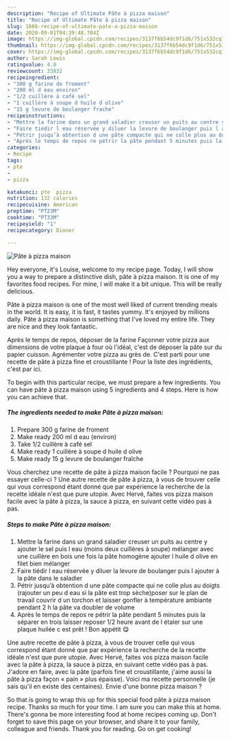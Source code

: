 ```yaml
---
description: "Recipe of Ultimate Pâte à pizza maison"
title: "Recipe of Ultimate Pâte à pizza maison"
slug: 1666-recipe-of-ultimate-pate-a-pizza-maison
date: 2020-09-01T04:39:48.704Z
image: https://img-global.cpcdn.com/recipes/3137f6b54dc9f1d6/751x532cq70/pate-a-pizza-maison-photo-principale-de-la-recette.jpg
thumbnail: https://img-global.cpcdn.com/recipes/3137f6b54dc9f1d6/751x532cq70/pate-a-pizza-maison-photo-principale-de-la-recette.jpg
cover: https://img-global.cpcdn.com/recipes/3137f6b54dc9f1d6/751x532cq70/pate-a-pizza-maison-photo-principale-de-la-recette.jpg
author: Sarah Lewis
ratingvalue: 4.8
reviewcount: 33832
recipeingredient:
- "300 g farine de froment"
- "200 ml d eau environ"
- "1/2 cuillère à café sel"
- "1 cuillère à soupe d huile d olive"
- "15 g levure de boulanger frache"
recipeinstructions:
- "Mettre la farine dans un grand saladier creuser un puits au centre y ajouter le sel puis l eau (moins deux cuillères à soupe) mélanger avec une cuillère en bois une fois la pâte homogène ajouter l huile d olive en filet bien mélanger"
- "Faire tiédir l eau réservée y diluer la levure de boulanger puis l ajouter à la pâte dans le saladier"
- "Pétrir jusqu’à obtention d une pâte compacte qui ne colle plus au doigts (rajouter un peu d eau si la pâte est trop sèche)poser sur le plan de travail couvrir d un torchon et laisser gonfler à température ambiante pendant 2 h la pâte va doubler de volume"
- "Après le temps de repos re pétrir la pâte pendant 5 minutes puis la séparer en trois laisser reposer 1/2 heure avant de l étaler sur une plaque huilée c est prêt ! Bon appétit 😋"
categories:
- Recipe
tags:
- pte
- 
- pizza

katakunci: pte  pizza 
nutrition: 132 calories
recipecuisine: American
preptime: "PT23M"
cooktime: "PT33M"
recipeyield: "1"
recipecategory: Dinner

---
```



![Pâte à pizza maison](https://img-global.cpcdn.com/recipes/3137f6b54dc9f1d6/751x532cq70/pate-a-pizza-maison-photo-principale-de-la-recette.jpg)

Hey everyone, it's Louise, welcome to my recipe page. Today, I will show you a way to prepare a distinctive dish, pâte à pizza maison. It is one of my favorites food recipes. For mine, I will make it a bit unique. This will be really delicious.

Pâte à pizza maison is one of the most well liked of current trending meals in the world. It is easy, it is fast, it tastes yummy. It's enjoyed by millions daily. Pâte à pizza maison is something that I've loved my entire life. They are nice and they look fantastic.

Après le temps de repos, déposer de la farine Façonner votre pizza aux dimensions de votre plaque à four où l&#39;idéal, c&#39;est de déposer la pâte sur du papier cuisson. Agrémenter votre pizza au grès de. C&#39;est parti pour une recette de pâte à pizza fine et croustillante ! Pour la liste des ingrédients, c&#39;est par ici.


To begin with this particular recipe, we must prepare a few ingredients. You can have pâte à pizza maison using 5 ingredients and 4 steps. Here is how you can achieve that.

<!--inarticleads1-->

##### The ingredients needed to make Pâte à pizza maison:

1. Prepare 300 g farine de froment
1. Make ready 200 ml d eau (environ)
1. Take 1/2 cuillère à café sel
1. Make ready 1 cuillère à soupe d huile d olive
1. Make ready 15 g levure de boulanger fraîche


Vous cherchez une recette de pâte à pizza maison facile ? Pourquoi ne pas essayer celle-ci ? Une autre recette de pâte à pizza, à vous de trouver celle qui vous correspond étant donné que par expérience la recherche de la recette idéale n&#39;est que pure utopie. Avec Hervé, faites vos pizza maison facile avec la pâte à pizza, la sauce à pizza, en suivant cette vidéo pas à pas. 

<!--inarticleads2-->

##### Steps to make Pâte à pizza maison:

1. Mettre la farine dans un grand saladier creuser un puits au centre y ajouter le sel puis l eau (moins deux cuillères à soupe) mélanger avec une cuillère en bois une fois la pâte homogène ajouter l huile d olive en filet bien mélanger
1. Faire tiédir l eau réservée y diluer la levure de boulanger puis l ajouter à la pâte dans le saladier
1. Pétrir jusqu’à obtention d une pâte compacte qui ne colle plus au doigts (rajouter un peu d eau si la pâte est trop sèche)poser sur le plan de travail couvrir d un torchon et laisser gonfler à température ambiante pendant 2 h la pâte va doubler de volume
1. Après le temps de repos re pétrir la pâte pendant 5 minutes puis la séparer en trois laisser reposer 1/2 heure avant de l étaler sur une plaque huilée c est prêt ! Bon appétit 😋


Une autre recette de pâte à pizza, à vous de trouver celle qui vous correspond étant donné que par expérience la recherche de la recette idéale n&#39;est que pure utopie. Avec Hervé, faites vos pizza maison facile avec la pâte à pizza, la sauce à pizza, en suivant cette vidéo pas à pas. J&#39;adore en faire, avec la pâte (parfois fine et croustillante, j&#39;aime aussi la pâte à pizza façon « pain » plus épaisse). Voici ma recette personnelle (je sais qu&#39;il en existe des centaines). Envie d&#39;une bonne pizza maison ? 

So that is going to wrap this up for this special food pâte à pizza maison recipe. Thanks so much for your time. I am sure you can make this at home. There's gonna be more interesting food at home recipes coming up. Don't forget to save this page on your browser, and share it to your family, colleague and friends. Thank you for reading. Go on get cooking!
